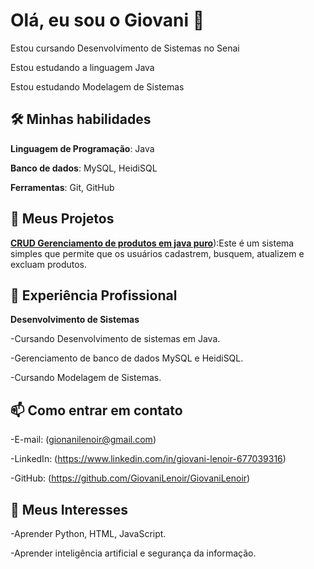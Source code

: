 # Olá, eu sou o Giovani 👋

Estou cursando Desenvolvimento de Sistemas no Senai 

Estou estudando a linguagem Java 

Estou estudando Modelagem de Sistemas

## 🛠️ Minhas habilidades

**Linguagem de Programação**: Java

**Banco de dados**: MySQL, HeidiSQL

**Ferramentas**: Git, GitHub

## 🚀 Meus Projetos

[**CRUD Gerenciamento de produtos em java puro**](https://github.com/GiovaniLenoir/GiovaniLenoir)):Este é um sistema simples que permite que os usuários cadastrem, busquem, atualizem e excluam produtos.

## 💼 Experiência Profissional

**Desenvolvimento de Sistemas** 

-Cursando Desenvolvimento de sistemas em Java.

-Gerenciamento de banco de dados MySQL e HeidiSQL.

-Cursando Modelagem de Sistemas.

 ## 📫 Como entrar em contato
 
  -E-mail: (gionanilenoir@gmail.com)
  
  -LinkedIn: (https://www.linkedin.com/in/giovani-lenoir-677039316)
  
  -GitHub: (https://github.com/GiovaniLenoir/GiovaniLenoir)

## 🌱 Meus Interesses

-Aprender Python, HTML, JavaScript.

-Aprender inteligência artificial e segurança da informação.


 

